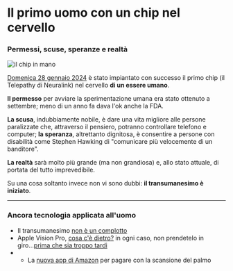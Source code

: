 # Il primo uomo con un chip nel cervello

### Permessi, scuse, speranze e realtà

![il chip in mano](primo-uomo-chip-cervello.jpeg)

[Domenica 28 gennaio 2024](https://twitter.com/elonmusk/status/1752098683024220632) è stato impiantato con successo il primo chip (il Telepathy di Neuralink) nel cervello **di un essere umano**.

**Il permesso** per avviare la sperimentazione umana era stato ottenuto a settembre; meno di un anno fa dava l'ok anche la FDA.

**La scusa**, indubbiamente nobile, è dare una vita migliore alle persone paralizzate che, attraverso il pensiero, potranno controllare telefono e computer; **la speranza**, altrettanto dignitosa, è consentire a persone con disabilità come Stephen Hawking di "comunicare più velocemente di un banditore".

**La realtà** sarà molto più grande (ma non grandiosa) e, allo stato attuale, di portata del tutto imprevedibile.

Su una cosa soltanto invece non vi sono dubbi: **il transumanesimo è iniziato**.

---

### Ancora tecnologia applicata all'uomo
- Il transumanesimo [non è un complotto](/articles/2023-04-25-transumanesimo-altro-che-complotto.html)
- Apple Vision Pro, [cosa c'è dietro?](/articles/2023-06-06-behind-the-apple-vision-pro.html) in ogni caso, non prendetelo in giro...[prima che sia troppo tardi](/articles/2023-06-06-non-prendete-in-giro-apple-vision-pro.html)
- - La [nuova app di Amazon](/articles/2024-03-29-il-marchio-sulla-mano-destra.html) per pagare con la scansione del palmo
